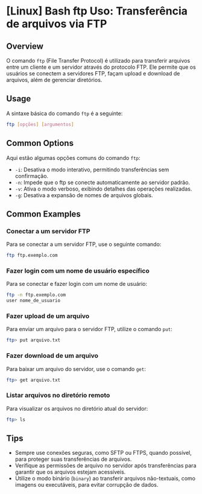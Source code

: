 # [Linux] Bash ftp Uso: Transferência de arquivos via FTP

## Overview
O comando `ftp` (File Transfer Protocol) é utilizado para transferir arquivos entre um cliente e um servidor através do protocolo FTP. Ele permite que os usuários se conectem a servidores FTP, façam upload e download de arquivos, além de gerenciar diretórios.

## Usage
A sintaxe básica do comando `ftp` é a seguinte:

```bash
ftp [opções] [argumentos]
```

## Common Options
Aqui estão algumas opções comuns do comando `ftp`:

- `-i`: Desativa o modo interativo, permitindo transferências sem confirmação.
- `-n`: Impede que o ftp se conecte automaticamente ao servidor padrão.
- `-v`: Ativa o modo verboso, exibindo detalhes das operações realizadas.
- `-g`: Desativa a expansão de nomes de arquivos globais.

## Common Examples

### Conectar a um servidor FTP
Para se conectar a um servidor FTP, use o seguinte comando:

```bash
ftp ftp.exemplo.com
```

### Fazer login com um nome de usuário específico
Para se conectar e fazer login com um nome de usuário:

```bash
ftp -n ftp.exemplo.com
user nome_de_usuario
```

### Fazer upload de um arquivo
Para enviar um arquivo para o servidor FTP, utilize o comando `put`:

```bash
ftp> put arquivo.txt
```

### Fazer download de um arquivo
Para baixar um arquivo do servidor, use o comando `get`:

```bash
ftp> get arquivo.txt
```

### Listar arquivos no diretório remoto
Para visualizar os arquivos no diretório atual do servidor:

```bash
ftp> ls
```

## Tips
- Sempre use conexões seguras, como SFTP ou FTPS, quando possível, para proteger suas transferências de arquivos.
- Verifique as permissões de arquivo no servidor após transferências para garantir que os arquivos estejam acessíveis.
- Utilize o modo binário (`binary`) ao transferir arquivos não-textuais, como imagens ou executáveis, para evitar corrupção de dados.